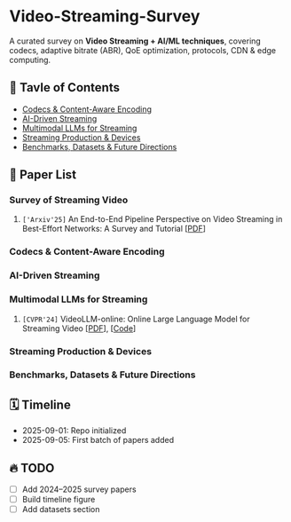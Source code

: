 # Video-Streaming-Survey

A curated survey on **Video Streaming + AI/ML techniques**, covering codecs, adaptive bitrate (ABR), QoE optimization, protocols, CDN & edge computing.

## 📌 Tavle of Contents
- [Codecs & Content-Aware Encoding](#codecs--content-aware-encoding)
- [AI-Driven Streaming](#ai-driven-streaming)
- [Multimodal LLMs for Streaming](#multimodal-llms-for-streaming)
- [Streaming Production & Devices](#streaming-production--devices)
- [Benchmarks, Datasets & Future Directions](#benchmarks-datasets--future-directions)
## 📄 Paper List
### Survey of Streaming Video
 1. `['Arxiv'25]` An End-to-End Pipeline Perspective on Video Streaming in Best-Effort Networks: A Survey and Tutorial [[PDF](https://arxiv.org/pdf/2403.05192)]

### Codecs & Content-Aware Encoding


### AI-Driven Streaming


### Multimodal LLMs for Streaming
1. `[CVPR'24]` VideoLLM-online: Online Large Language Model for Streaming Video [[PDF](https://openaccess.thecvf.com/content/CVPR2024/html/Chen_VideoLLM-online_Online_Video_Large_Language_Model_for_Streaming_Video_CVPR_2024_paper)], [[Code](https://showlab.github.io/videollm-online/)]

### Streaming Production & Devices


### Benchmarks, Datasets & Future Directions


## 🗓️ Timeline
- 2025-09-01: Repo initialized
- 2025-09-05: First batch of papers added

## 🔥 TODO
- [ ] Add 2024–2025 survey papers
- [ ] Build timeline figure
- [ ] Add datasets section
